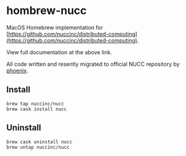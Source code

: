 # hombrew-nucc

MacOS Homebrew implementation for [https://github.com/nuccinc/distributed-computing](https://github.com/nuccinc/distributed-computing).

View full documentation at the above link.

All code written and resently migrated to official NUCC repository by [phoenix](https://github.com/phx).

## Install
```
brew tap nuccinc/nucc
brew cask install nucc
```

## Uninstall
```
brew cask uninstall nucc
brew untap nuccinc/nucc
```
